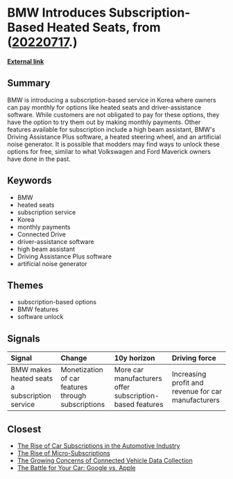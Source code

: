 # __BMW Introduces Subscription-Based Heated Seats__, from ([20220717](https://kghosh.substack.com/p/20220717).)

__[External link](https://www.thedrive.com/news/bmw-is-charging-a-subscription-fee-for-heated-seats-again)__



## Summary

BMW is introducing a subscription-based service in Korea where owners can pay monthly for options like heated seats and driver-assistance software. While customers are not obligated to pay for these options, they have the option to try them out by making monthly payments. Other features available for subscription include a high beam assistant, BMW's Driving Assistance Plus software, a heated steering wheel, and an artificial noise generator. It is possible that modders may find ways to unlock these options for free, similar to what Volkswagen and Ford Maverick owners have done in the past.

## Keywords

* BMW
* heated seats
* subscription service
* Korea
* monthly payments
* Connected Drive
* driver-assistance software
* high beam assistant
* Driving Assistance Plus software
* artificial noise generator

## Themes

* subscription-based options
* BMW features
* software unlock

## Signals

| Signal                                        | Change                                             | 10y horizon                                              | Driving force                                       |
|:----------------------------------------------|:---------------------------------------------------|:---------------------------------------------------------|:----------------------------------------------------|
| BMW makes heated seats a subscription service | Monetization of car features through subscriptions | More car manufacturers offer subscription-based features | Increasing profit and revenue for car manufacturers |

## Closest

* [The Rise of Car Subscriptions in the Automotive Industry](b9a5b69113b7ca17b6493414799b0e6e)
* [The Rise of Micro-Subscriptions](01dd20372573227317c7126faacfec9b)
* [The Growing Concerns of Connected Vehicle Data Collection](fe7e41280ce4475f799785a436070868)
* [The Battle for Your Car: Google vs. Apple](9dcdb4959b186e68114c6cc92931068e)